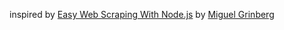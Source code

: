inspired by [Easy Web Scraping With Node.js](http://blog.miguelgrinberg.com/post/easy-web-scraping-with-nodejs/page/2) by [Miguel Grinberg](https://twitter.com/miguelgrinberg)